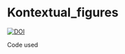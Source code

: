 # Kontextual_figures
[![DOI](https://zenodo.org/badge/784552589.svg)](https://zenodo.org/doi/10.5281/zenodo.13308969)

Code used 
